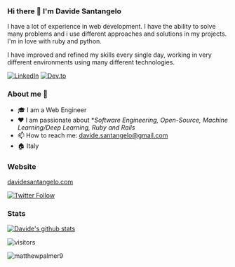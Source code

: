 ### Hi there 👋 I'm Davide Santangelo

I have a lot of experience in web development. I have the ability to solve many problems and i use different approaches and solutions in my projects. I'm in love with ruby and python.

I have improved and refined my skills every single day, working in very different environments using many different technologies. 

<p> <a href="https://www.linkedin.com/in/davidesantangelo/" target="_blank"><img alt="LinkedIn" src="https://img.shields.io/badge/linkedin-%230077B5.svg?&style=for-the-badge&logo=linkedin&logoColor=white" /></a>  <a href="https://dev.to/daviducolo" target="_blank"><img alt="Dev.to" src="https://img.shields.io/badge/dev.to-0A0A0A?style=for-the-badge&logo=dev.to&logoColor=white" /></a> 
</p>

### About me :rocket:
- 🎓 I am a Web Engineer
- ❤️ I am passionate about **Software Engineering, Open-Source, Machine Learning/Deep Learning, Ruby and Rails* 
- 📫 How to reach me: davide.santangelo@gmail.com 
- 🏠 Italy

### Website

[davidesantangelo.com](https://davidesantangelo.com)

[![Twitter Follow][twitter-image]](https://twitter.com/daviducolo)

### Stats

[![Davide's github stats](https://github-readme-stats.vercel.app/api?username=davidesantangelo)](https://github.com/anuraghazra/github-readme-stats)

![visitors](https://visitor-badge.glitch.me/badge?page_id=davidesantangelo.count_visitors)

[twitter-image]: https://img.shields.io/twitter/follow/daviducolo?style=social

<p><img align="left" src="https://github-readme-stats.vercel.app/api/top-langs/?username=davidesantangelo&layout=compact" alt="matthewpalmer9" /></p>
